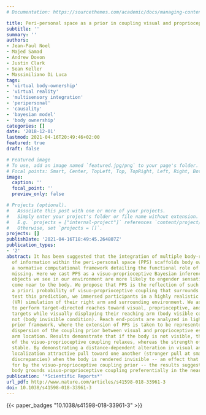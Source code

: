 ```yaml
---
# Documentation: https://sourcethemes.com/academic/docs/managing-content/

title: Peri-personal space as a prior in coupling visual and proprioceptive signals
subtitle: ''
summary: ''
authors:
- Jean-Paul Noel
- Majed Samad
- Andrew Doxon
- Justin Clark
- Sean Keller
- Massimiliano Di Luca
tags:
- 'virtual body-ownership'
- 'virtual reality'
- 'multisensory integration'
- 'peripersonal'
- 'causality'
- 'bayesian model'
- 'body ownership'
categories: []
date: '2018-12-01'
lastmod: 2021-04-16T20:49:46+02:00
featured: true
draft: false

# Featured image
# To use, add an image named `featured.jpg/png` to your page's folder.
# Focal points: Smart, Center, TopLeft, Top, TopRight, Left, Right, BottomLeft, Bottom, BottomRight.
image:
  caption: ''
  focal_point: ''
  preview_only: false

# Projects (optional).
#   Associate this post with one or more of your projects.
#   Simply enter your project's folder or file name without extension.
#   E.g. `projects = ["internal-project"]` references `content/project/deep-learning/index.md`.
#   Otherwise, set `projects = []`.
projects: []
publishDate: '2021-04-16T18:49:45.264807Z'
publication_types:
- '2'
abstract: It has been suggested that the integration of multiple body-related sources
  of information within the peri-personal space (PPS) scaffolds body ownership. However,
  a normative computational framework detailing the functional role of PPS is still
  missing. Here we cast PPS as a visuo-proprioceptive Bayesian inference problem whereby
  objects we see in our environment are more likely to engender sensations as they
  come near to the body. We propose that PPS is the reflection of such an increased
  a priori probability of visuo-proprioceptive coupling that surrounds the body. To
  test this prediction, we immersed participants in a highly realistic virtual reality
  (VR) simulation of their right arm and surrounding environment. We asked participants
  to perform target-directed reaches toward visual, proprioceptive, and visuo-proprioceptive
  targets while visually displaying their reaching arm (body visible condition) or
  not (body invisible condition). Reach end-points are analyzed in light of the coupling
  prior framework, where the extension of PPS is taken to be represented by the spatial
  dispersion of the coupling prior between visual and proprioceptive estimates of
  arm location. Results demonstrate that if the body is not visible, the spatial dispersion
  of the visuo-proprioceptive coupling relaxes, whereas the strength of coupling remains
  stable. By demonstrating a distance-dependent alteration in visual and proprioceptive
  localization attractive pull toward one another (stronger pull at small spatial
  discrepancies) when the body is rendered invisible -- an effect that is well accounted
  for by the visuo-proprioceptive coupling prior -- the results suggest that the visible
  body grounds visuo-proprioceptive coupling preferentially in the near vs. far space.
publication: '*Scientific Reports*'
url_pdf: http://www.nature.com/articles/s41598-018-33961-3
doi: 10.1038/s41598-018-33961-3
---
```

{{< paper_badges "10.1038/s41598-018-33961-3" >}}
